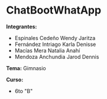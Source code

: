 # ChatBootWhatApp
**Integrantes:**
- Espinales Cedeño Wendy Jaritza 
- Fernández Intriago Karla Denisse 
- Macías Mera Natalia Anahí 
- Mendoza Anchundia Jarod Dennis

**Tema:** Gimnasio

**Curso:**
- 6to "B"
